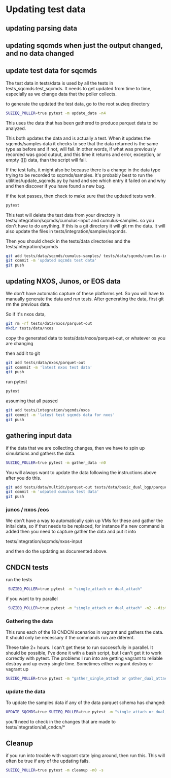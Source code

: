 # Updating test data

## updating parsing data

## updating sqcmds when just the output changed, and no data changed

## update test data for sqcmds

The test data in tests/data is used by all the tests in tests_sqcmds:test_sqcmds.
It needs to get updated from time to time, especially as we change
data that the poller collects.

to generate the updated the test data, go to the root suzieq directory

```bash
SUZIEQ_POLLER=true pytest -m update_data -n4
```

This uses the data that has been gathered to produce parquet data to be analyzed.

This both updates the data and is actually a test. When it updates the sqcmds/samples data
it checks to see that the data returned is the same type as before and if not, will fail. In other words, if what was previously
recorded was good output, and this time it returns
and error, exception, or empty ([]) data, than the script will fail.

If the test fails, it might also be because there is a change in the data type trying to be recorded to sqcmds/samples. It's probably best
to run the utilities/update_sqcmds.py by hand and see which entry it failed on and why
and then discover if you have found a new bug.

if the test passes, then check to make sure that the updated tests work.

```bash
pytest
```

This test will delete the test data from your directory in tests/integration/sqcmds/cumulus-input and cumulus-samples.
so you don't have to do anything.
If this is a git
directory it will git rm the data. It will also update the files in 
tests/integration/samples/sqcmds.

Then you should check in the tests/data directories and the tests/integration/sqcmds

```bash
git add tests/data/sqcmds/cumulus-samples/ tests/data/sqcmds/cumulus-input/
git commit -m 'updated sqcmds test data'
git push
```

## updating NXOS, Junos, or EOS data

We don't have automatic capture of these platforms yet. So you will have to manually
generate the data and run tests. After generating the data, first git rm the previous data.

So if it's nxos data,

```bash
git rm -rf tests/data/nxos/parquet-out
mkdir tests/data/nxos
```

copy the generated data to tests/data/nxos/parquet-out, or whatever os you are changing

then add it to git

```bash
git add tests/data/nxos/parquet-out
git commmit -m 'latest nxos test data'
git push
```

run pytest

```bash
pytest
```

assuming that all passed

```bash
git add tests/integration/sqcmds/nxos
git commit -m 'latest test sqcmds data for nxos'
git push
```

## gathering input data

if the data that we are collecting changes, then we have to spin up simulations and gathers the data.

```bash
SUZIEQ_POLLER=true pytest -m gather_data -n0
```

You will always want to update the data following the instructions above after you do this.

``` bash
git add tests/data/multidc/parquet-out tests/data/basic_dual_bgp/parquet-out
git commit -m 'udpated cumulus test data'
git push
```

### junos / nxos /eos

We don't have a way to automatically spin up VMs for these and gather the inital data,
so if that needs to be replaced, for instance if a new command is added
then you need to capture gather the data and put it into

tests/integration/sqcmds/nxos-input

and then do the updating as documented above.

## CNDCN tests

run the tests

```bash
 SUZIEQ_POLLER=true pytest -m "single_attach or dual_attach"
```

if you want to try parallel

```bash
 SUZIEQ_POLLER=true pytest -m "single_attach or dual_attach" -n2 --dist=loadscope
```

### Gathering the  data

This runs each of the 18 CNDCN scenarios in vagrant and gathers the data. It should only be necessary if the commands run are diferent.

These take 2+ hours. I can't get these to run successfully in parallel. It should be possible, I've done it with a bash
script, but I can't get it to work correctly with pytest. The problems I run into are getting vagrant to reliable destroy and up every single time. Sometimes either vagrant destroy or vagrant up

```bash
SUZIEQ_POLLER=true pytest -m "gather_single_attach or gather_dual_attach" -n0
```

### update the data

To update the samples data if any of the data parquet schema has changed:

```bash
UPDATE_SQCMDS=true SUZIEQ_POLLER=true pytest -m "single_attach or dual_attach"
```

you'll need to check in the changes that are made to tests/integration/all_cndcn/*

## Cleanup

if you run into trouble with vagrant state lying around, then run this. This will often be true if any of the updating fails.

```bash
SUZIEQ_POLLER=true pytest -m cleanup -n0 -s
```
